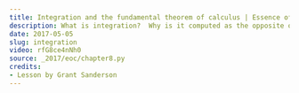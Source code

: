 ```yaml
---
title: Integration and the fundamental theorem of calculus | Essence of calculus, chapter 8
description: What is integration?  Why is it computed as the opposite of differentiation?  What is the fundamental theorem of calculus?
date: 2017-05-05
slug: integration
video: rfG8ce4nNh0
source: _2017/eoc/chapter8.py
credits:
- Lesson by Grant Sanderson
---
```

